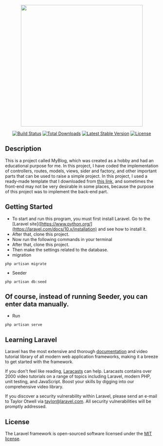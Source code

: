 <p align="center"><a href="https://laravel.com" target="_blank"><img src="https://raw.githubusercontent.com/laravel/art/master/logo-lockup/5%20SVG/2%20CMYK/1%20Full%20Color/laravel-logolockup-cmyk-red.svg" width="400"></a></p>

<p align="center">
<a href="https://travis-ci.org/laravel/framework"><img src="https://travis-ci.org/laravel/framework.svg" alt="Build Status"></a>
<a href="https://packagist.org/packages/laravel/framework"><img src="https://img.shields.io/packagist/dt/laravel/framework" alt="Total Downloads"></a>
<a href="https://packagist.org/packages/laravel/framework"><img src="https://img.shields.io/packagist/v/laravel/framework" alt="Latest Stable Version"></a>
<a href="https://packagist.org/packages/laravel/framework"><img src="https://img.shields.io/packagist/l/laravel/framework" alt="License"></a>
</p>

## Description
This is a project called MyBlog, which was created as a hobby and had an educational purpose for me. In this project, I have coded the implementation of controllers, routes, models, views, sider and factory, and other important parts that can be used to raise a simple project.
In this project, I used a ready-made template that I downloaded from [this link](https://themewagon.com/themes/free-responsive-bootstrap-5-gaming-website-template-cyborg/), and sometimes the front-end may not be very desirable in some places, because the purpose of this project was to implement the back-end part.

## Getting Started
* To start and run this program, you must first install Laravel.
Go to the [Laravel site]([https://www.python.org/](https://laravel.com/docs/10.x/installation) and see how to install it.
* After that, clone this project.
* Now run the following commands in your terminal
* After that, clone this project.
* Then make the settings related to the database.
* migration
```
php artisan migrate

```
* Seeder
```
php artisan db:seed

```
## Of course, instead of running Seeder, you can enter data manually.

* Run
```
php artisan serve

```


## Learning Laravel

Laravel has the most extensive and thorough [documentation](https://laravel.com/docs) and video tutorial library of all modern web application frameworks, making it a breeze to get started with the framework.

If you don't feel like reading, [Laracasts](https://laracasts.com) can help. Laracasts contains over 2000 video tutorials on a range of topics including Laravel, modern PHP, unit testing, and JavaScript. Boost your skills by digging into our comprehensive video library.


If you discover a security vulnerability within Laravel, please send an e-mail to Taylor Otwell via [taylor@laravel.com](mailto:taylor@laravel.com). All security vulnerabilities will be promptly addressed.

## License

The Laravel framework is open-sourced software licensed under the [MIT license](https://opensource.org/licenses/MIT).
